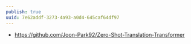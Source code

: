 ```yaml
---
publish: true
uuid: 7e62addf-3273-4a93-a0d4-645caf64df97
---
```


- https://github.com/Joon-Park92/Zero-Shot-Translation-Transformer
